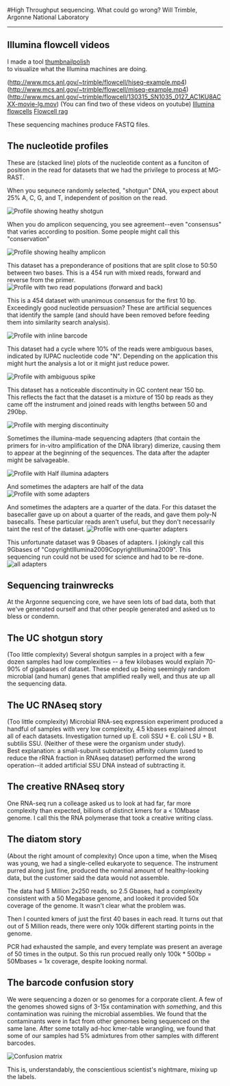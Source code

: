 #High Throughput sequencing.  What could go wrong?
Will Trimble, Argonne National Laboratory
***
## Illumina flowcell videos
I made a tool [thumbnailpolish](https://github.com/wltrimbl/thumbnailpolish)  
to visualize what the Illumina machines are doing.

(http://www.mcs.anl.gov/~trimble/flowcell/hiseq-example.mp4)
(http://www.mcs.anl.gov/~trimble/flowcell/miseq-example.mp4)
(http://www.mcs.anl.gov/~trimble/flowcell/130315_SN1035_0127_AC1KU8ACXX-movie-lg.mov)
(You can find two of these videos on youtube)
[Illumina flowcells](http://tinyurl.com/sequencingisbeautiful)
[Flowcell rag](http://tinyurl.com/illuminaflowcellrag)


These sequencing machines produce FASTQ files.  


## The nucleotide profiles

These are (stacked line) plots of the nucleotide content as a funciton of position in the
read for datasets that we had the privilege to process at MG-RAST.

When you sequnece randomly selected, "shotgun" DNA, you expect about 25% A, C, G, and T,
independent of position on the read.

![Profile showing heathy shotgun](images/mgm4473051.3-profile-goodshotgun.svg)

When you do amplicon sequencing, you see agreement--even "consensus" that varies
according to position.  Some people might call this "conservation"

![Profile showing healhy amplicon](images/mgm4736771.3-profile-amplicon.svg)

This dataset has a preponderance of positions that are split close to 50:50 between 
two bases.  This is a 454 run with mixed reads, forward and reverse from the primer.
![Profile with two read populations (forward and back)](images/mgm4751523.3-profile-fwdandback.svg)

This is a 454 dataset with unanimous consensus for the first 10 bp.  Exceedingly 
good nucleotide persuasion?  These are artificial sequences that identify the sample
(and should have been removed before feeding them into similarity search analysis).

![Profile with inline barcode](images/mgm4441908.3-profile-inline454barcode.svg)

This dataset had a cycle where 10% of the reads were ambiguous bases, indicated
by IUPAC nucleotide code "N".  Depending on the application this might hurt the analysis
a lot or it might just reduce power.

![Profile with ambiguous spike](images/mgm4472391.3-profile-ambigspike.svg)

This dataset has a noticeable discontinuity in GC content near 150 bp.  
This reflects the fact that the dataset is a mixture of 150 bp reads as they
came off the instrument and joined reads with lengths between 50 and 290bp.

![Profile with merging discontinuity](images/mgm4743607.3-profile-unmergeddiscontinuity.svg)

Sometimes the illumina-made sequencing adapters (that contain the primers for in-vitro 
amplification of the DNA library) dimerize, causing them to appear at the beginning of
the sequences.  The data after the adapter might be salvageable.

![Profile with Half illumina adapters](images/mgm4472903.3-profile-halfadapt.svg)

And sometimes the adapters are half of the data
![Profile with some adapters](images/mgm4472931.3-profile-someadapters.svg)

And sometimes the adapters are a quarter of the data.  For this dataset the 
basecaller gave up on about a quarter of the reads, and gave them poly-N basecalls.
These particular reads aren't useful, but they don't necessarily taint the rest of
the dataset.
![Profile with one-quarter adapters](images/mgm4473069.3-profile-quarteradapt.svg)

This unfortunate dataset was 9 Gbases of adapters.  I jokingly call this 
9Gbases of "CopyrightIllumina2009CopyrightIllumina2009".  This sequencing
run could not be used for science and had to be re-done.
![all adapters](images/job35122-profile-alladapters.svg)

## Sequencing trainwrecks
At the Argonne sequencing core, we have seen lots of bad data, both that we've generated
ourself and that other people generated and asked us to bless or condemn.

## The UC shotgun story
 (Too little complexity)
Several shotgun samples in a project with a few dozen samples had low complexities --
a few kilobases would explain 70-90% of gigabases of dataset.  These ended up
being seemingly random microbial (and human) genes that amplified really well,
and thus ate up all the sequencing data.

## The UC RNAseq story
(Too little complexity)
Microbial RNA-seq expression experiment produced a handful of samples with very low complexity, 
4.5 kbases explained almost all of each datasets.  Investigation turned up E. coli SSU + 
E. coli LSU + B. subtilis SSU.  (Neither of these were the organism under study).  
Best explanation:  a small-subunit subtraction affinity column (used to reduce the rRNA 
fraction in RNAseq dataset) performed the wrong operation--it added artificial SSU DNA instead 
of subtracting it.

## The creative RNAseq story
One RNA-seq run a colleage asked us to look at had far, far more complexity than expected, billions of distinct kmers for a
< 10Mbase genome.   I call this the RNA polymerase that took a creative writing class.

## The diatom story
(About the right amount of complexity)
Once upon a time, when the Miseq was young, we had a single-celled eukaryote to sequence.  The instrument
purred along just fine, produced the nominal amount of healthy-looking data, but the customer said the 
data would not assemble.

The data had 5 Million 2x250 reads, so 2.5 Gbases, had a complexity consistent with a 50 Megabase genome, and looked
it provided 50x coverage of the genome.  It wasn't clear what the problem was.

Then I counted kmers of just the first 40 bases in each read.  It turns out that out of 5 Million reads, 
there were only 100k different starting points in the genome.    

PCR had exhausted the sample, and every template was present an average of 50 times in the output.
So this run procued really only 100k * 500bp = 50Mbases = 1x coverage, despite looking normal.

## The barcode confusion story
We were sequencing a dozen or so genomes for a corporate client.  A few of the genomes showed signs 
of 3-15x contamination with *something*, and this contamination was ruining the microbial assemblies.
We found that the contaminants were in fact from other genomes being sequenced on the same lane.
After some totally ad-hoc kmer-table wrangling, we found that some of our samples had 5% admixtures
from other samples with different barcodes.

![Confusion matrix](images/confusion.svg)

This is, understandably, the conscientious scientist's nightmare, mixing up the labels.  



